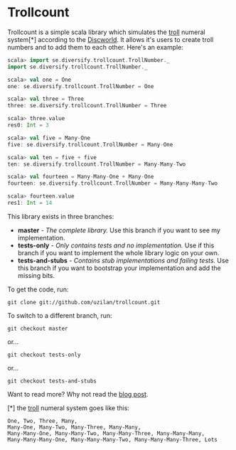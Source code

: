 Trollcount
===========

Trollcount is a simple scala library which simulates the [troll] numeral system[*] according to the [Discworld]. It allows it's users to create troll numbers and to add them to each other. Here's an example:

```scala
scala> import se.diversify.trollcount.TrollNumber._
import se.diversify.trollcount.TrollNumber._

scala> val one = One
one: se.diversify.trollcount.TrollNumber = One

scala> val three = Three
three: se.diversify.trollcount.TrollNumber = Three

scala> three.value
res0: Int = 3

scala> val five = Many-One
five: se.diversify.trollcount.TrollNumber = Many-One

scala> val ten = five + five
ten: se.diversify.trollcount.TrollNumber = Many-Many-Two

scala> val fourteen = Many-Many-One + Many-One
fourteen: se.diversify.trollcount.TrollNumber = Many-Many-Many-Two

scala> fourteen.value
res1: Int = 14
```

This library exists in three branches:
 
 * **master** - *The complete library.* Use this branch if you want to see my implementation.
 * **tests-only** - *Only contains tests and no implementation.* Use if this branch if you want to implement 
the whole library logic on your own.
 * **tests-and-stubs** - *Contains stub implementations and failing tests.* Use this branch if you want to 
bootstrap your implementation and add the missing bits.

To get the code, run:
    
    git clone git://github.com/uzilan/trollcount.git

To switch to a different branch, run:
    
    git checkout master
or...
    
    git checkout tests-only
or...
    
    git checkout tests-and-stubs
    
Want to read more? Why not read the [blog post].

[*] the [troll] numeral system goes like this:
    
```
One, Two, Three, Many,
Many-One, Many-Two, Many-Three, Many-Many,
Many-Many-One, Many-Many-Two, Many-Many-Three, Many-Many-Many,
Many-Many-Many-One, Many-Many-Many-Two, Many-Many-Many-Three, Lots
```

[troll]: http://en.wikipedia.org/wiki/Troll_(Discworld)
[Discworld]: http://en.wikipedia.org/wiki/Discworld
[blog post]: http://codebyexample.info/2012/04/24/trollcount-count-like-a-troll/
